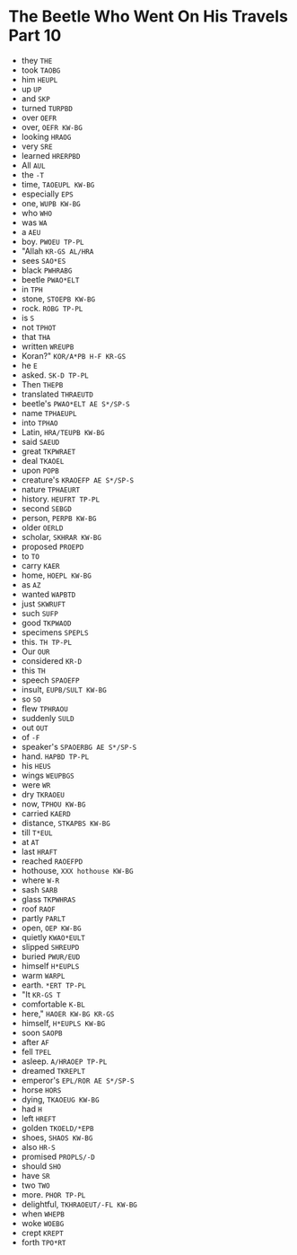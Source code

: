 # The Beetle Who Went On His Travels Part 10

* they `THE`
* took `TAOBG`
* him `HEUPL`
* up `UP`
* and `SKP`
* turned `TURPBD`
* over `OEFR`
* over, `OEFR KW-BG`
* looking `HRAOG`
* very `SRE`
* learned `HRERPBD`
* All `AUL`
* the `-T`
* time, `TAOEUPL KW-BG`
* especially `EPS`
* one, `WUPB KW-BG`
* who `WHO`
* was `WA`
* a `AEU`
* boy. `PWOEU TP-PL`
* "Allah `KR-GS AL/HRA`
* sees `SAO*ES`
* black `PWHRABG`
* beetle `PWAO*ELT`
* in `TPH`
* stone, `STOEPB KW-BG`
* rock. `ROBG TP-PL`
* is `S`
* not `TPHOT`
* that `THA`
* written `WREUPB`
* Koran?" `KOR/A*PB H-F KR-GS`
* he `E`
* asked. `SK-D TP-PL`
* Then `THEPB`
* translated `THRAEUTD`
* beetle's `PWAO*ELT AE S*/SP-S`
* name `TPHAEUPL`
* into `TPHAO`
* Latin, `HRA/TEUPB KW-BG`
* said `SAEUD`
* great `TKPWRAET`
* deal `TKAOEL`
* upon `POPB`
* creature's `KRAOEFP AE S*/SP-S`
* nature `TPHAEURT`
* history. `HEUFRT TP-PL`
* second `SEBGD`
* person, `PERPB KW-BG`
* older `OERLD`
* scholar, `SKHRAR KW-BG`
* proposed `PROEPD`
* to `TO`
* carry `KAER`
* home, `HOEPL KW-BG`
* as `AZ`
* wanted `WAPBTD`
* just `SKWRUFT`
* such `SUFP`
* good `TKPWAOD`
* specimens `SPEPLS`
* this. `TH TP-PL`
* Our `OUR`
* considered `KR-D`
* this `TH`
* speech `SPAOEFP`
* insult, `EUPB/SULT KW-BG`
* so `SO`
* flew `TPHRAOU`
* suddenly `SULD`
* out `OUT`
* of `-F`
* speaker's `SPAOERBG AE S*/SP-S`
* hand. `HAPBD TP-PL`
* his `HEUS`
* wings `WEUPBGS`
* were `WR`
* dry `TKRAOEU`
* now, `TPHOU KW-BG`
* carried `KAERD`
* distance, `STKAPBS KW-BG`
* till `T*EUL`
* at `AT`
* last `HRAFT`
* reached `RAOEFPD`
* hothouse, `XXX hothouse KW-BG`
* where `W-R`
* sash `SARB`
* glass `TKPWHRAS`
* roof `RAOF`
* partly `PARLT`
* open, `OEP KW-BG`
* quietly `KWAO*EULT`
* slipped `SHREUPD`
* buried `PWUR/EUD`
* himself `H*EUPLS`
* warm `WARPL`
* earth. `*ERT TP-PL`
* "It `KR-GS T`
* comfortable `K-BL`
* here," `HAOER KW-BG KR-GS`
* himself, `H*EUPLS KW-BG`
* soon `SAOPB`
* after `AF`
* fell `TPEL`
* asleep. `A/HRAOEP TP-PL`
* dreamed `TKREPLT`
* emperor's `EPL/ROR AE S*/SP-S`
* horse `HORS`
* dying, `TKAOEUG KW-BG`
* had `H`
* left `HREFT`
* golden `TKOELD/*EPB`
* shoes, `SHAOS KW-BG`
* also `HR-S`
* promised `PROPLS/-D`
* should `SHO`
* have `SR`
* two `TWO`
* more. `PHOR TP-PL`
* delightful, `TKHRAOEUT/-FL KW-BG`
* when `WHEPB`
* woke `WOEBG`
* crept `KREPT`
* forth `TPO*RT`
